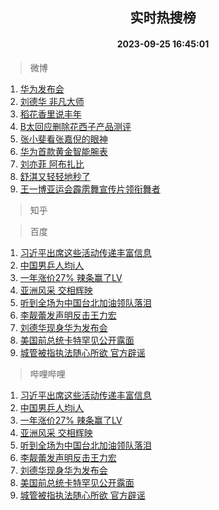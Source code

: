 <div align="center"><h2>实时热搜榜</h2><h4>2023-09-25 16:45:01</h4></div>

> 微博  

1. [华为发布会](https://s.weibo.com/weibo?q=%E5%8D%8E%E4%B8%BA%E5%8F%91%E5%B8%83%E4%BC%9A&t=31&band_rank=1&Refer=top)<br />
2. [刘德华 非凡大师](https://s.weibo.com/weibo?q=%E5%88%98%E5%BE%B7%E5%8D%8E%20%E9%9D%9E%E5%87%A1%E5%A4%A7%E5%B8%88&t=31&band_rank=2&Refer=top)<br />
3. [稻花香里说丰年](https://s.weibo.com/weibo?q=%23%E7%A8%BB%E8%8A%B1%E9%A6%99%E9%87%8C%E8%AF%B4%E4%B8%B0%E5%B9%B4%23&t=31&band_rank=3&Refer=top)<br />
4. [B太回应删除花西子产品测评](https://s.weibo.com/weibo?q=%23B%E5%A4%AA%E5%9B%9E%E5%BA%94%E5%88%A0%E9%99%A4%E8%8A%B1%E8%A5%BF%E5%AD%90%E4%BA%A7%E5%93%81%E6%B5%8B%E8%AF%84%23&t=31&band_rank=4&Refer=top)<br />
5. [张小斐看张嘉倪的眼神](https://s.weibo.com/weibo?q=%E5%BC%A0%E5%B0%8F%E6%96%90%E7%9C%8B%E5%BC%A0%E5%98%89%E5%80%AA%E7%9A%84%E7%9C%BC%E7%A5%9E&t=31&band_rank=5&Refer=top)<br />
6. [华为首款黄金智能腕表](https://s.weibo.com/weibo?q=%23%E5%8D%8E%E4%B8%BA%E9%A6%96%E6%AC%BE%E9%BB%84%E9%87%91%E6%99%BA%E8%83%BD%E8%85%95%E8%A1%A8%23&t=31&band_rank=6&Refer=top)<br />
7. [刘亦菲 阿布扎比](https://s.weibo.com/weibo?q=%E5%88%98%E4%BA%A6%E8%8F%B2%20%E9%98%BF%E5%B8%83%E6%89%8E%E6%AF%94&t=31&band_rank=7&Refer=top)<br />
8. [舒淇又轻轻地秒了](https://s.weibo.com/weibo?q=%E8%88%92%E6%B7%87%E5%8F%88%E8%BD%BB%E8%BD%BB%E5%9C%B0%E7%A7%92%E4%BA%86&t=31&band_rank=8&Refer=top)<br />
9. [王一博亚运会霹雳舞宣传片领衔舞者](https://s.weibo.com/weibo?q=%23%E7%8E%8B%E4%B8%80%E5%8D%9A%E4%BA%9A%E8%BF%90%E4%BC%9A%E9%9C%B9%E9%9B%B3%E8%88%9E%E5%AE%A3%E4%BC%A0%E7%89%87%E9%A2%86%E8%A1%94%E8%88%9E%E8%80%85%23&t=31&band_rank=9&Refer=top)<br />

> 知乎  


> 百度  

1. [习近平出席这些活动传递丰富信息](https://www.baidu.com/s?wd=%E4%B9%A0%E8%BF%91%E5%B9%B3%E5%87%BA%E5%B8%AD%E8%BF%99%E4%BA%9B%E6%B4%BB%E5%8A%A8%E4%BC%A0%E9%80%92%E4%B8%B0%E5%AF%8C%E4%BF%A1%E6%81%AF&sa=fyb_news&rsv_dl=fyb_news)<br />
2. [中国男乒人均i人](https://www.baidu.com/s?wd=%E4%B8%AD%E5%9B%BD%E7%94%B7%E4%B9%92%E4%BA%BA%E5%9D%87i%E4%BA%BA&sa=fyb_news&rsv_dl=fyb_news)<br />
3. [一年涨价27% 辣条赢了LV](https://www.baidu.com/s?wd=%E4%B8%80%E5%B9%B4%E6%B6%A8%E4%BB%B727%25+%E8%BE%A3%E6%9D%A1%E8%B5%A2%E4%BA%86LV&sa=fyb_news&rsv_dl=fyb_news)<br />
4. [亚洲风采 交相辉映](https://www.baidu.com/s?wd=%E4%BA%9A%E6%B4%B2%E9%A3%8E%E9%87%87+%E4%BA%A4%E7%9B%B8%E8%BE%89%E6%98%A0&sa=fyb_news&rsv_dl=fyb_news)<br />
5. [听到全场为中国台北加油领队落泪](https://www.baidu.com/s?wd=%E5%90%AC%E5%88%B0%E5%85%A8%E5%9C%BA%E4%B8%BA%E4%B8%AD%E5%9B%BD%E5%8F%B0%E5%8C%97%E5%8A%A0%E6%B2%B9%E9%A2%86%E9%98%9F%E8%90%BD%E6%B3%AA&sa=fyb_news&rsv_dl=fyb_news)<br />
6. [李靓蕾发声明反击王力宏](https://www.baidu.com/s?wd=%E6%9D%8E%E9%9D%93%E8%95%BE%E5%8F%91%E5%A3%B0%E6%98%8E%E5%8F%8D%E5%87%BB%E7%8E%8B%E5%8A%9B%E5%AE%8F&sa=fyb_news&rsv_dl=fyb_news)<br />
7. [刘德华现身华为发布会](https://www.baidu.com/s?wd=%E5%88%98%E5%BE%B7%E5%8D%8E%E7%8E%B0%E8%BA%AB%E5%8D%8E%E4%B8%BA%E5%8F%91%E5%B8%83%E4%BC%9A&sa=fyb_news&rsv_dl=fyb_news)<br />
8. [美国前总统卡特罕见公开露面](https://www.baidu.com/s?wd=%E7%BE%8E%E5%9B%BD%E5%89%8D%E6%80%BB%E7%BB%9F%E5%8D%A1%E7%89%B9%E7%BD%95%E8%A7%81%E5%85%AC%E5%BC%80%E9%9C%B2%E9%9D%A2&sa=fyb_news&rsv_dl=fyb_news)<br />
9. [城管被指执法随心所欲 官方辟谣](https://www.baidu.com/s?wd=%E5%9F%8E%E7%AE%A1%E8%A2%AB%E6%8C%87%E6%89%A7%E6%B3%95%E9%9A%8F%E5%BF%83%E6%89%80%E6%AC%B2+%E5%AE%98%E6%96%B9%E8%BE%9F%E8%B0%A3&sa=fyb_news&rsv_dl=fyb_news)<br />

> 哔哩哔哩  

1. [习近平出席这些活动传递丰富信息](https://www.baidu.com/s?wd=%E4%B9%A0%E8%BF%91%E5%B9%B3%E5%87%BA%E5%B8%AD%E8%BF%99%E4%BA%9B%E6%B4%BB%E5%8A%A8%E4%BC%A0%E9%80%92%E4%B8%B0%E5%AF%8C%E4%BF%A1%E6%81%AF&sa=fyb_news&rsv_dl=fyb_news)<br />
2. [中国男乒人均i人](https://www.baidu.com/s?wd=%E4%B8%AD%E5%9B%BD%E7%94%B7%E4%B9%92%E4%BA%BA%E5%9D%87i%E4%BA%BA&sa=fyb_news&rsv_dl=fyb_news)<br />
3. [一年涨价27% 辣条赢了LV](https://www.baidu.com/s?wd=%E4%B8%80%E5%B9%B4%E6%B6%A8%E4%BB%B727%25+%E8%BE%A3%E6%9D%A1%E8%B5%A2%E4%BA%86LV&sa=fyb_news&rsv_dl=fyb_news)<br />
4. [亚洲风采 交相辉映](https://www.baidu.com/s?wd=%E4%BA%9A%E6%B4%B2%E9%A3%8E%E9%87%87+%E4%BA%A4%E7%9B%B8%E8%BE%89%E6%98%A0&sa=fyb_news&rsv_dl=fyb_news)<br />
5. [听到全场为中国台北加油领队落泪](https://www.baidu.com/s?wd=%E5%90%AC%E5%88%B0%E5%85%A8%E5%9C%BA%E4%B8%BA%E4%B8%AD%E5%9B%BD%E5%8F%B0%E5%8C%97%E5%8A%A0%E6%B2%B9%E9%A2%86%E9%98%9F%E8%90%BD%E6%B3%AA&sa=fyb_news&rsv_dl=fyb_news)<br />
6. [李靓蕾发声明反击王力宏](https://www.baidu.com/s?wd=%E6%9D%8E%E9%9D%93%E8%95%BE%E5%8F%91%E5%A3%B0%E6%98%8E%E5%8F%8D%E5%87%BB%E7%8E%8B%E5%8A%9B%E5%AE%8F&sa=fyb_news&rsv_dl=fyb_news)<br />
7. [刘德华现身华为发布会](https://www.baidu.com/s?wd=%E5%88%98%E5%BE%B7%E5%8D%8E%E7%8E%B0%E8%BA%AB%E5%8D%8E%E4%B8%BA%E5%8F%91%E5%B8%83%E4%BC%9A&sa=fyb_news&rsv_dl=fyb_news)<br />
8. [美国前总统卡特罕见公开露面](https://www.baidu.com/s?wd=%E7%BE%8E%E5%9B%BD%E5%89%8D%E6%80%BB%E7%BB%9F%E5%8D%A1%E7%89%B9%E7%BD%95%E8%A7%81%E5%85%AC%E5%BC%80%E9%9C%B2%E9%9D%A2&sa=fyb_news&rsv_dl=fyb_news)<br />
9. [城管被指执法随心所欲 官方辟谣](https://www.baidu.com/s?wd=%E5%9F%8E%E7%AE%A1%E8%A2%AB%E6%8C%87%E6%89%A7%E6%B3%95%E9%9A%8F%E5%BF%83%E6%89%80%E6%AC%B2+%E5%AE%98%E6%96%B9%E8%BE%9F%E8%B0%A3&sa=fyb_news&rsv_dl=fyb_news)<br />
